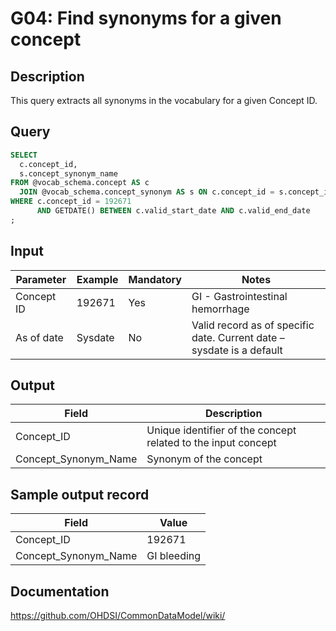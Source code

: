 <!---
Group:general
Name:G04 Find synonyms for a given concept
Author:Patrick Ryan
CDM Version: 5.0
-->


# G04: Find synonyms for a given concept

## Description
This query extracts all synonyms in the vocabulary for a given Concept ID.

## Query
```sql
SELECT
  c.concept_id,
  s.concept_synonym_name
FROM @vocab_schema.concept AS c
  JOIN @vocab_schema.concept_synonym AS s ON c.concept_id = s.concept_id
WHERE c.concept_id = 192671
      AND GETDATE() BETWEEN c.valid_start_date AND c.valid_end_date
;
```

## Input

| Parameter |  Example |  Mandatory |  Notes |
| --- | --- | --- | -------------------- |
|  Concept ID |  192671 |  Yes | GI - Gastrointestinal hemorrhage |
|  As of date |  Sysdate |  No | Valid record as of specific date. Current date – sysdate is a default |

## Output

|  Field |  Description |
| --- | ----------------------------- |
|  Concept_ID |  Unique identifier of the concept related to the input concept |
|  Concept_Synonym_Name |  Synonym of the concept |

## Sample output record

|  Field |  Value |
| --- | --- |
|  Concept_ID |  192671 |
|  Concept_Synonym_Name |  GI bleeding |

## Documentation
https://github.com/OHDSI/CommonDataModel/wiki/
